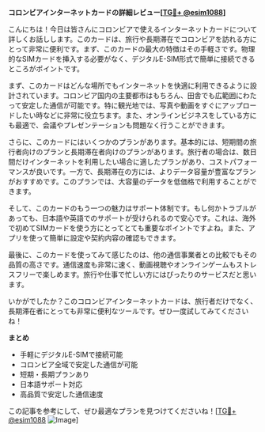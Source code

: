 **コロンビアインターネットカードの詳細レビュー[[TG💪+ @esim1088](https://t.me/s/esim1088)]**

こんにちは！今日は皆さんにコロンビアで使えるインターネットカードについて詳しくお話しします。このカードは、旅行や長期滞在でコロンビアを訪れる方にとって非常に便利です。まず、このカードの最大の特徴はその手軽さです。物理的なSIMカードを挿入する必要がなく、デジタルE-SIM形式で簡単に接続できるところがポイントです。

まず、このカードはどんな場所でもインターネットを快適に利用できるように設計されています。コロンビア国内の主要都市はもちろん、田舎でも広範囲にわたって安定した通信が可能です。特に観光地では、写真や動画をすぐにアップロードしたい時などに非常に役立ちます。また、オンラインビジネスをしている方にも最適で、会議やプレゼンテーションも問題なく行うことができます。

さらに、このカードにはいくつかのプランがあります。基本的には、短期間の旅行者向けのプランと長期滞在者向けのプランがあります。旅行者の場合は、数日間だけインターネットを利用したい場合に適したプランがあり、コストパフォーマンスが良いです。一方で、長期滞在の方には、よりデータ容量が豊富なプランがおすすめです。このプランでは、大容量のデータを低価格で利用することができます。

そして、このカードのもう一つの魅力はサポート体制です。もし何かトラブルがあっても、日本語や英語でのサポートが受けられるので安心です。これは、海外で初めてSIMカードを使う方にとってとても重要なポイントですよね。また、アプリを使って簡単に設定や契約内容の確認もできます。

最後に、このカードを使ってみて感じたのは、他の通信事業者との比較でもその品質の高さです。通信速度も非常に速く、動画視聴やオンラインゲームもストレスフリーで楽しめます。旅行や仕事で忙しい方にはぴったりのサービスだと思います。

いかがでしたか？このコロンビアインターネットカードは、旅行者だけでなく、長期滞在者にとっても非常に便利なツールです。ぜひ一度試してみてくださいね！

**まとめ**
- 手軽にデジタルE-SIMで接続可能
- コロンビア全域で安定した通信が可能
- 短期・長期プランあり
- 日本語サポート対応
- 高品質で安定した通信速度

この記事を参考にして、ぜひ最適なプランを見つけてくださいね！[[TG💪+ @esim1088](https://t.me/s/esim1088) ![Image](https://i.postimg.cc/Y0z9fWf4/image.png)]
